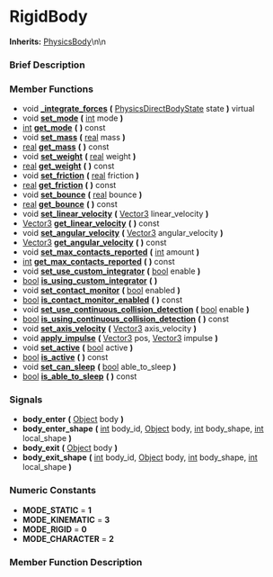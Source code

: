 #  RigidBody  
**Inherits:** [PhysicsBody](class_physicsbody)\\n\\n
###  Brief Description  


###  Member Functions 
  * void  **[_integrate_forces](#_integrate_forces)**  **(** [PhysicsDirectBodyState](class_physicsdirectbodystate) state  **)** virtual
  * void  **[set_mode](#set_mode)**  **(** [int](class_int) mode  **)**
  * [int](class_int)  **[get_mode](#get_mode)**  **(** **)** const
  * void  **[set_mass](#set_mass)**  **(** [real](class_real) mass  **)**
  * [real](class_real)  **[get_mass](#get_mass)**  **(** **)** const
  * void  **[set_weight](#set_weight)**  **(** [real](class_real) weight  **)**
  * [real](class_real)  **[get_weight](#get_weight)**  **(** **)** const
  * void  **[set_friction](#set_friction)**  **(** [real](class_real) friction  **)**
  * [real](class_real)  **[get_friction](#get_friction)**  **(** **)** const
  * void  **[set_bounce](#set_bounce)**  **(** [real](class_real) bounce  **)**
  * [real](class_real)  **[get_bounce](#get_bounce)**  **(** **)** const
  * void  **[set_linear_velocity](#set_linear_velocity)**  **(** [Vector3](class_vector3) linear_velocity  **)**
  * [Vector3](class_vector3)  **[get_linear_velocity](#get_linear_velocity)**  **(** **)** const
  * void  **[set_angular_velocity](#set_angular_velocity)**  **(** [Vector3](class_vector3) angular_velocity  **)**
  * [Vector3](class_vector3)  **[get_angular_velocity](#get_angular_velocity)**  **(** **)** const
  * void  **[set_max_contacts_reported](#set_max_contacts_reported)**  **(** [int](class_int) amount  **)**
  * [int](class_int)  **[get_max_contacts_reported](#get_max_contacts_reported)**  **(** **)** const
  * void  **[set_use_custom_integrator](#set_use_custom_integrator)**  **(** [bool](class_bool) enable  **)**
  * [bool](class_bool)  **[is_using_custom_integrator](#is_using_custom_integrator)**  **(** **)**
  * void  **[set_contact_monitor](#set_contact_monitor)**  **(** [bool](class_bool) enabled  **)**
  * [bool](class_bool)  **[is_contact_monitor_enabled](#is_contact_monitor_enabled)**  **(** **)** const
  * void  **[set_use_continuous_collision_detection](#set_use_continuous_collision_detection)**  **(** [bool](class_bool) enable  **)**
  * [bool](class_bool)  **[is_using_continuous_collision_detection](#is_using_continuous_collision_detection)**  **(** **)** const
  * void  **[set_axis_velocity](#set_axis_velocity)**  **(** [Vector3](class_vector3) axis_velocity  **)**
  * void  **[apply_impulse](#apply_impulse)**  **(** [Vector3](class_vector3) pos, [Vector3](class_vector3) impulse  **)**
  * void  **[set_active](#set_active)**  **(** [bool](class_bool) active  **)**
  * [bool](class_bool)  **[is_active](#is_active)**  **(** **)** const
  * void  **[set_can_sleep](#set_can_sleep)**  **(** [bool](class_bool) able_to_sleep  **)**
  * [bool](class_bool)  **[is_able_to_sleep](#is_able_to_sleep)**  **(** **)** const

###  Signals  
  *  **body_enter**  **(** [Object](class_object) body  **)**
  *  **body_enter_shape**  **(** [int](class_int) body_id, [Object](class_object) body, [int](class_int) body_shape, [int](class_int) local_shape  **)**
  *  **body_exit**  **(** [Object](class_object) body  **)**
  *  **body_exit_shape**  **(** [int](class_int) body_id, [Object](class_object) body, [int](class_int) body_shape, [int](class_int) local_shape  **)**

###  Numeric Constants  
  * **MODE_STATIC** = **1**
  * **MODE_KINEMATIC** = **3**
  * **MODE_RIGID** = **0**
  * **MODE_CHARACTER** = **2**

###  Member Function Description  
